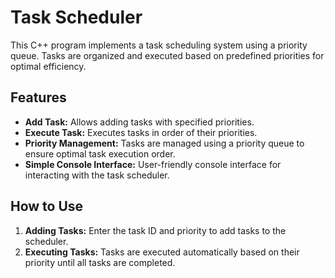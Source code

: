 # Task Scheduler

This C++ program implements a task scheduling system using a priority queue. Tasks are organized and executed based on predefined priorities for optimal efficiency.

## Features

- **Add Task:** Allows adding tasks with specified priorities.
- **Execute Task:** Executes tasks in order of their priorities.
- **Priority Management:** Tasks are managed using a priority queue to ensure optimal task execution order.
- **Simple Console Interface:** User-friendly console interface for interacting with the task scheduler.

## How to Use

1. **Adding Tasks:** Enter the task ID and priority to add tasks to the scheduler.
2. **Executing Tasks:** Tasks are executed automatically based on their priority until all tasks are completed.


